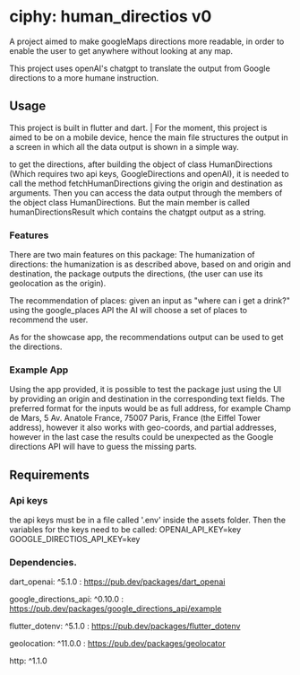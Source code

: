 # ciphy: human_directios v0

A project aimed to make googleMaps directions more readable, in order to enable the user to get anywhere without looking at any map.

This project uses openAI's chatgpt to translate the output from Google directions to a more humane instruction.

## Usage
This project is built in flutter and dart.
|
For the moment, this project is aimed to be on a mobile device, hence the main file structures the output in a screen in which all the data output is shown in a simple way.

to get the directions, after building the object of class HumanDirections (Which requires two api keys, GoogleDirections and openAI), it is needed to call the method fetchHumanDirections giving the origin and destination as arguments. Then you can access the data output through the members of the object class HumanDirections. But the main member is called humanDirectionsResult which contains the chatgpt output as a string.

### Features
There are two main features on this package:
The humanization of directions: the humanization is as described above, based on and origin and destination, the package outputs the directions, (the user can use its geolocation as the origin).

The recommendation of places: given an input as "where can i get a drink?" using the google_places API the AI will choose a set of places to recommend the user.

As for the showcase app, the recommendations output can be used to get the directions.

### Example App
Using the app provided, it is possible to test the package just using the UI by providing an origin and destination in the corresponding text fields.
The preferred format for the inputs would be as full address, for example Champ de Mars, 5 Av. Anatole France, 75007 Paris, France (the Eiffel Tower address), however it also works with geo-coords, and partial addresses, however in the last case the results could be unexpected as the Google directions API will have to guess the missing parts.

## Requirements
### Api keys
the api keys must be in a file called '.env' inside the assets folder.
Then the variables for the keys need to be called:
OPENAI_API_KEY=key
GOOGLE_DIRECTIOS_API_KEY=key
### Dependencies.
dart_openai: ^5.1.0 : https://pub.dev/packages/dart_openai

google_directions_api: ^0.10.0 : https://pub.dev/packages/google_directions_api/example

flutter_dotenv: ^5.1.0 : https://pub.dev/packages/flutter_dotenv

geolocation: ^11.0.0 : https://pub.dev/packages/geolocator

http:  ^1.1.0
